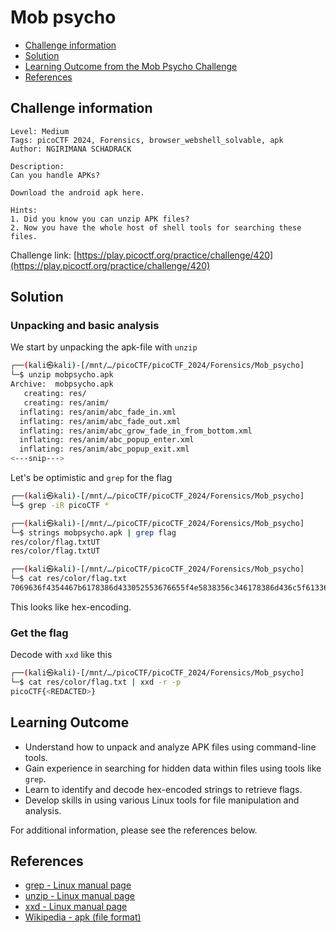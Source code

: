 # Mob psycho

- [Challenge information](#challenge-information)
- [Solution](#solution)
- [Learning Outcome from the Mob Psycho Challenge](#learning-outcome)
- [References](#references)

## Challenge information
```
Level: Medium
Tags: picoCTF 2024, Forensics, browser_webshell_solvable, apk
Author: NGIRIMANA SCHADRACK

Description:
Can you handle APKs?

Download the android apk here.

Hints:
1. Did you know you can unzip APK files?
2. Now you have the whole host of shell tools for searching these files.
```
Challenge link: [https://play.picoctf.org/practice/challenge/420](https://play.picoctf.org/practice/challenge/420)

## Solution

### Unpacking and basic analysis

We start by unpacking the apk-file with `unzip`
```bash
┌──(kali㉿kali)-[/mnt/…/picoCTF/picoCTF_2024/Forensics/Mob_psycho]
└─$ unzip mobpsycho.apk 
Archive:  mobpsycho.apk
   creating: res/
   creating: res/anim/
  inflating: res/anim/abc_fade_in.xml  
  inflating: res/anim/abc_fade_out.xml  
  inflating: res/anim/abc_grow_fade_in_from_bottom.xml  
  inflating: res/anim/abc_popup_enter.xml  
  inflating: res/anim/abc_popup_exit.xml  
<---snip--->
```
Let's be optimistic and `grep` for the flag
```bash
┌──(kali㉿kali)-[/mnt/…/picoCTF/picoCTF_2024/Forensics/Mob_psycho]
└─$ grep -iR picoCTF *  

┌──(kali㉿kali)-[/mnt/…/picoCTF/picoCTF_2024/Forensics/Mob_psycho]
└─$ strings mobpsycho.apk | grep flag   
res/color/flag.txtUT
res/color/flag.txtUT

┌──(kali㉿kali)-[/mnt/…/picoCTF/picoCTF_2024/Forensics/Mob_psycho]
└─$ cat res/color/flag.txt                                     
7069636f4354467b6178386d433052553676655f4e5838356c346178386d436c5f61336562356163327d
```
This looks like hex-encoding.

### Get the flag

Decode with `xxd` like this
```bash
┌──(kali㉿kali)-[/mnt/…/picoCTF/picoCTF_2024/Forensics/Mob_psycho]
└─$ cat res/color/flag.txt | xxd -r -p
picoCTF{<REDACTED>}   
```

## Learning Outcome
- Understand how to unpack and analyze APK files using command-line tools.
- Gain experience in searching for hidden data within files using tools like `grep`.
- Learn to identify and decode hex-encoded strings to retrieve flags.
- Develop skills in using various Linux tools for file manipulation and analysis.


For additional information, please see the references below.

## References

- [grep - Linux manual page](https://man7.org/linux/man-pages/man1/grep.1.html)
- [unzip - Linux manual page](https://linux.die.net/man/1/unzip)
- [xxd - Linux manual page](https://linux.die.net/man/1/xxd)
- [Wikipedia - apk (file format)](https://en.wikipedia.org/wiki/Apk_(file_format))